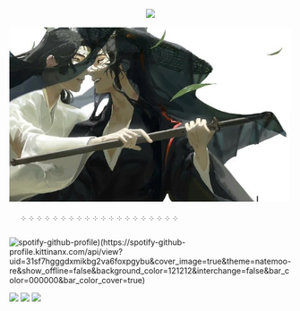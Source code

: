 
<p align=center> <img src=https://komarev.com/ghpvc/?username=vague2ly&color=B9BB81&style=flat-square&label=ৎ𝄢>

  
![image alt](https://github.com/vague2ly/vague2ly/blob/e28502ad82cead430a695f2a48e303f52de9a03b/IMG_0440.jpeg)



       ༶ ༶ ༶ ༶ ༶ ༶ ༶ ༶ ༶ ༶ ༶ ༶ ༶ ༶ ༶ ༶ ༶ ༶ ༶ ༶
![spotify-github-profile)(https://spotify-github-profile.kittinanx.com/api/view?uid=31sf7hgggdxmikbg2va6foxpgybu&cover_image=true&theme=natemoo-re&show_offline=false&background_color=121212&interchange=false&bar_color=000000&bar_color_cover=true)](https://github.com/kittinan/spotify-github-profile)



![](https://i.postimg.cc/0QWLbJxp/dd7izsc-772e7cfb-14b4-4a6d-8451-b9609512e0f7.png)
![](https://i.postimg.cc/8cPHqy6G/blinkies.webp)
![](https://i.postimg.cc/fRFbGk1g/d9ww5zz-1bd39714-b157-4c0a-9d09-71c9bb6beeca.png)




